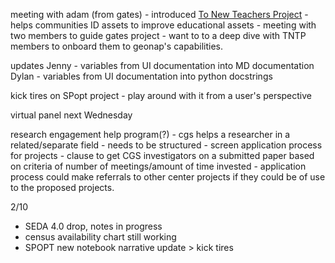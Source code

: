 meeting with adam (from gates)
    - introduced [To New Teachers Project](https://tntp.org/) 
        - helps communities ID assets to improve educational assets
        - meeting with two members to guide gates project
    - want to to a deep dive with TNTP members to onboard them to geonap's
    capabilities.


updates
    Jenny
    - variables from UI documentation into MD documentation
    Dylan
    - variables from UI documentation into python docstrings

kick tires on SPopt project
    - play around with it from a user's perspective

virtual panel next Wednesday


research engagement help program(?)
    - cgs helps a researcher in a related/separate field
    - needs to be structured - screen application process for projects
    - clause to get CGS investigators on a submitted paper based on criteria of
    number of meetings/amount of time invested
    - application process could make referrals to other center projects if they
    could be of use to the proposed projects.


2/10
- SEDA 4.0 drop, notes in progress
- census availability chart still working
- SPOPT new notebook narrative update > kick tires